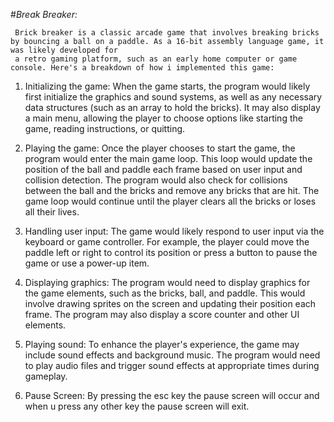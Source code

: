 #*Break Breaker:*

     Brick breaker is a classic arcade game that involves breaking bricks by bouncing a ball on a paddle. As a 16-bit assembly language game, it was likely developed for
     a retro gaming platform, such as an early home computer or game console. Here's a breakdown of how i implemented this game:

1. Initializing the game: When the game starts, the program would likely first initialize the graphics and sound systems, as well as any necessary data structures (such as an array to hold the bricks). It may also display a main menu, allowing the player to choose options like starting the game, reading instructions, or quitting.

2. Playing the game: Once the player chooses to start the game, the program would enter the main game loop. This loop would update the position of the ball and paddle each frame based on user input and collision detection. The program would also check for collisions between the ball and the bricks and remove any bricks that are hit. The game loop would continue until the player clears all the bricks or loses all their lives.

3. Handling user input: The game would likely respond to user input via the keyboard or game controller. For example, the player could move the paddle left or right to control its position or press a button to pause the game or use a power-up item.

4. Displaying graphics: The program would need to display graphics for the game elements, such as the bricks, ball, and paddle. This would involve drawing sprites on the screen and updating their position each frame. The program may also display a score counter and other UI elements.

5. Playing sound: To enhance the player's experience, the game may include sound effects and background music. The program would need to play audio files and trigger sound effects at appropriate times during gameplay.

6. Pause Screen: By pressing the esc key the pause screen will occur and when u press any other key the pause screen will exit.

